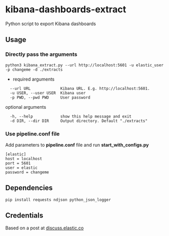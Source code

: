 # kibana-dashboards-extract

Python script to export Kibana dashboards

## Usage
### Directly pass the arguments
```commandline
python3 kibana_extract.py --url http://localhost:5601 -u elastic_user -p changeme -d ./extracts
```

* required arguments
```commandline
  --url URL             Kibana URL. E.g. http://localhost:5601.
  -u USER, --user USER  Kibana user
  -p PWD, --pwd PWD     User password
```
optional arguments
```commandline
  -h, --help            show this help message and exit
  -d DIR, --dir DIR     Output directory. Default "./extracts"
```
### Use pipeline.conf file
Add parameters to **pipeline.conf** file and run **start_with_configs.py**
```editorconfig
[elastic]
host = localhost
port = 5601
user = elastic
password = changeme
```

## Dependencies
```commandline
pip install requests ndjson python_json_logger
```

## Credentials
Based on a post at [discuss.elastic.co](https://discuss.elastic.co/t/automatic-dashboard-export-from-command-line-using-python/234076) 
